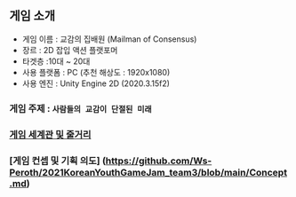 ## 게임 소개
- 게임 이름 : 교감의 집배원 (Mailman of Consensus)
- 장르 : 2D 잡입 액션 플랫포머
- 타겟층 :10대 ~ 20대
- 사용 플랫폼 : PC (추천 해상도 : 1920x1080)
- 사용 엔진 : Unity Engine 2D (2020.3.15f2)

### 게임 주제 : `사람들의 교감이 단절된 미래`
### [게임 세계관 및 줄거리](https://github.com/Ws-Peroth/2021KoreanYouthGameJam_team3/blob/main/Worldview.md)
### [게임 컨셉 및 기획 의도] (https://github.com/Ws-Peroth/2021KoreanYouthGameJam_team3/blob/main/Concept.md)
